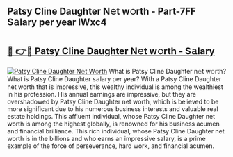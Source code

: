 ## Patsy Cline Daughter N𝚎t w𝚘rth - Part-7FF S𝚊lary per year lWxc4

# <h2><a href="http://gc4afx.nevu.top/?p=Patsy+Cline+Daughter">🔗 👉🔴 Patsy Cline Daughter N𝚎t w𝚘rth - S𝚊lary</a></h2>

[![Patsy Cline Daughter N𝚎t W𝚘rth](https://i.imgur.com/Oavwk0R.jpeg)](http://gc4afx.nevu.top/?p=Patsy+Cline+Daughter)
What is Patsy Cline Daughter n𝚎t w𝚘rth? What is Patsy Cline Daughter s𝚊lary per year?
With a Patsy Cline Daughter net worth that is impressive, this wealthy individual is among the wealthiest in his profession. His annual earnings are impressive, but they are overshadowed by Patsy Cline Daughter net worth, which is believed to be more significant due to his numerous business interests and valuable real estate holdings. This affluent individual, whose Patsy Cline Daughter net worth is among the highest globally, is renowned for his business acumen and financial brilliance. This rich individual, whose Patsy Cline Daughter net worth is in the billions and who earns an impressive salary, is a prime example of the force of perseverance, hard work, and financial acumen.
